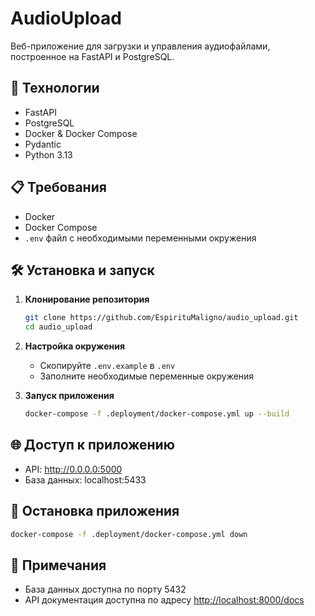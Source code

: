 # AudioUpload

Веб-приложение для загрузки и управления аудиофайлами, построенное на FastAPI и PostgreSQL.

## 🚀 Технологии

- FastAPI
- PostgreSQL
- Docker & Docker Compose
- Pydantic
- Python 3.13

## 📋 Требования

- Docker
- Docker Compose
- `.env` файл с необходимыми переменными окружения

## 🛠 Установка и запуск

1. **Клонирование репозитория**

   ```bash
   git clone https://github.com/EspirituMaligno/audio_upload.git
   cd audio_upload
   ```

2. **Настройка окружения**
   - Скопируйте `.env.example` в `.env`
   - Заполните необходимые переменные окружения

3. **Запуск приложения**

   ```bash
   docker-compose -f .deployment/docker-compose.yml up --build
   ```

## 🌐 Доступ к приложению

- API: <http://0.0.0.0:5000>
- База данных: localhost:5433

## 🛑 Остановка приложения

```bash
docker-compose -f .deployment/docker-compose.yml down
```

## 📝 Примечания

- База данных доступна по порту 5432
- API документация доступна по адресу <http://localhost:8000/docs>
